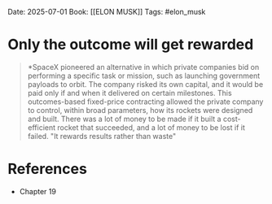 Date: 2025-07-01
Book: [[ELON MUSK]]
Tags: #elon_musk 
# Only the outcome will get rewarded

>*SpaceX pioneered an alternative in which private companies bid on performing a specific task or mission, such as launching government payloads to orbit. The company risked its own capital, and it would be paid only if and when it delivered on certain milestones. This outcomes-based fixed-price contracting allowed the private company to control, within broad parameters, how its rockets were designed and built. There was a lot of money to be made if it built a cost-efficient rocket that succeeded, and a lot of money to be lost if it failed. "It rewards results rather than waste"

# References
- Chapter 19